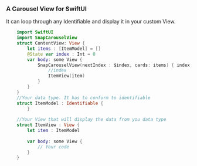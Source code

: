 ### A Carousel View for SwiftUI
                                
It can loop through any Identifiable and display it in your custom View.


```swift
    import SwiftUI
    import SnapCarouselView
    struct ContentView: View {
        let items : [ItemModel] = []
        @State var index : Int = 0
        var body: some View {
            SnapCarouselView(nextIndex : $index, cards: items) { index, item in
                //index
                ItemView(item)
            }
        }
    }
    //Your data type. It has to conform to identifiable
    struct ItemModel : Identifiable {
        }
        
    //Your View that will display the data from you data type
    struct ItemView : View {
        let item : ItemModel
        
        var body: some View {
            // Your code
        }
    }
```
